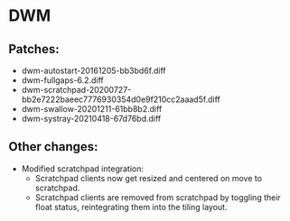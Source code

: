 # DWM
## Patches:
- dwm-autostart-20161205-bb3bd6f.diff
- dwm-fullgaps-6.2.diff
- dwm-scratchpad-20200727-bb2e7222baeec7776930354d0e9f210cc2aaad5f.diff
- dwm-swallow-20201211-61bb8b2.diff
- dwm-systray-20210418-67d76bd.diff

## Other changes:
- Modified scratchpad integration:
    - Scratchpad clients now get resized and centered on move to scratchpad.
    - Scratchpad clients are removed from scratchpad by toggling their float status, reintegrating them into the tiling layout.
